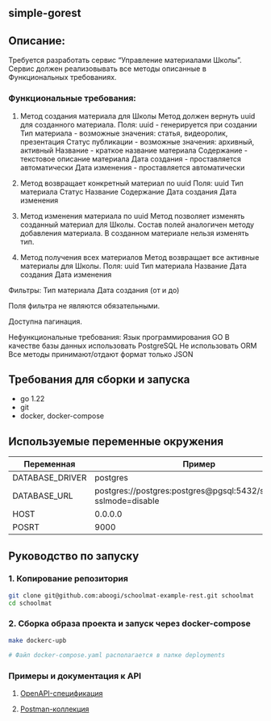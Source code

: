 ## simple-gorest

## Описание:
Требуется разработать сервис “Управление материалами Школы”. Сервис должен реализовывать все методы описанные в Функциональных требованиях.

### Функциональные требования:
1. Метод создания материала для Школы
Метод должен вернуть uuid для созданного материала.
Поля:
uuid - генерируется при создании
Тип материала - возможные значения: статья, видеоролик, презентация
Статус публикации - возможные значения: архивный, активный
Название - краткое название материала 
Содержание - текстовое описание материала
Дата создания - проставляется автоматически
Дата изменения - проставляется автоматически


2. Метод возвращает конкретный материал по uuid
Поля:
uuid
Тип материала
Статус 
Название
Содержание
Дата создания
Дата изменения

3. Метод  изменения материала по uuid
Метод позволяет изменять созданный материал для Школы. Состав полей аналогичен методу добавления материала. В созданном материале нельзя изменять тип.

4. Метод получения всех материалов
Метод возвращает все активные материалы для Школы.
Поля:
uuid
Тип материала
Название
Дата создания
Дата изменения


Фильтры:
Тип материала
Дата создания (от и до)


Поля фильтра не являются обязательными.


Доступна пагинация.

Нефункциональные требования:
Язык программирования GO
В качестве базы данных использовать PostgreSQL
Не использовать ORM
Все методы принимают/отдают формат только JSON


## Требования для сборки и запуска
- go 1.22
- git
- docker, docker-compose


## Используемые переменные окружения
|Переменная|Пример|
|----------|---------------------|
|DATABASE_DRIVER|postgres|
|DATABASE_URL|postgres://postgres:postgres@pgsql:5432/schoolmat?sslmode=disable|
|HOST|0.0.0.0|
|POSRT|9000|



## Руководство по запуску

### 1. Копирование репозитория
```bash
git clone git@github.com:aboogi/schoolmat-example-rest.git schoolmat
cd schoolmat
```

### 2. Сборка образа проекта и запуск через docker-compose
```bash
make dockerc-upb

# Файл docker-compose.yaml располагается в папке deployments
```

### Примеры и документация к API
1. [OpenAPI-спецификация](./internal/api/spec/openapi.yaml)
   

2. [Postman-коллекция](
    ./api/schoolmat-rest.postman_collection.json)